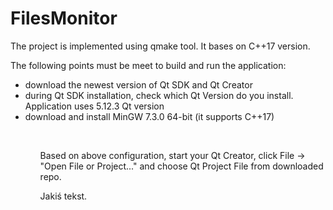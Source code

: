 # FilesMonitor

The project is implemented using qmake tool. It bases on C++17 version.

The following points must be meet to build and run the application:</br>
<ul>
    <li>download the newest version of Qt SDK and Qt Creator</li>
    <li>during Qt SDK installation, check which Qt Version do you install. Application uses 5.12.3 Qt version</li>
    <li>download and install MinGW 7.3.0 64-bit (it supports C++17)</li>
<ul>
</br>
<p>Based on above configuration, start your Qt Creator, click File -> "Open File or Project..." and choose Qt Project File from downloaded repo.</p>

Jakiś tekst.
